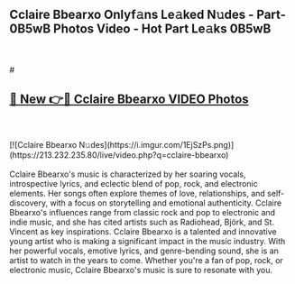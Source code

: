 ## Cclaire Bbearxo Onlyf𝚊ns Le𝚊ked N𝚞des - Part-0B5wB Photos Video - Hot Part Le𝚊ks 0B5wB
<br>
<br>
# <h2><a href="https://213.232.235.80/live/video.php?q=cclaire-bbearxo">🔗 New 👉🔴 Cclaire Bbearxo VIDEO Photos</a></h2>
<br>
<br>
[![Cclaire Bbearxo N𝚞des](https://i.imgur.com/1EjSzPs.png)](https://213.232.235.80/live/video.php?q=cclaire-bbearxo)
<br>
<br>
Cclaire Bbearxo's music is characterized by her soaring vocals, introspective lyrics, and eclectic blend of pop, rock, and electronic elements. Her songs often explore themes of love, relationships, and self-discovery, with a focus on storytelling and emotional authenticity. Cclaire Bbearxo's influences range from classic rock and pop to electronic and indie music, and she has cited artists such as Radiohead, Björk, and St. Vincent as key inspirations. Cclaire Bbearxo is a talented and innovative young artist who is making a significant impact in the music industry. With her powerful vocals, emotive lyrics, and genre-bending sound, she is an artist to watch in the years to come. Whether you're a fan of pop, rock, or electronic music, Cclaire Bbearxo's music is sure to resonate with you.
<br>
<br>
